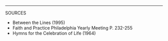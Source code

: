 
______________________________
SOURCES
* Between the Lines (1995)
* Faith and Practice  Philadelphia Yearly Meeting P. 232-255
* Hymns for the Celebration of Life (1964)
